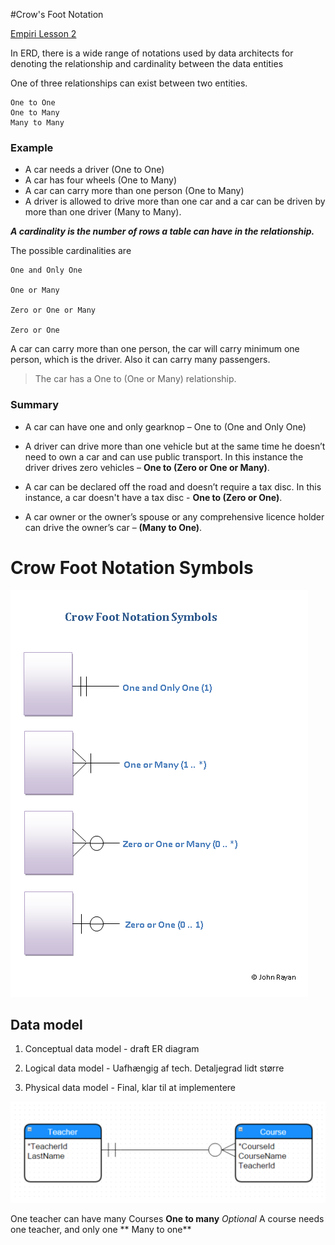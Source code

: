 #Crow's Foot Notation

[Empiri Lesson 2](http://www.mikejakobsen.com/pdf/lesson2_db.pdf)

In ERD, there is a wide range of notations used by data architects for denoting the relationship and cardinality between the data entities

One of three relationships can exist between two entities.

	One to One
	One to Many
	Many to Many


### Example

* A car needs a driver (One to One)
* A car has four wheels (One to Many)
* A car can carry more than one person (One to Many)
* A driver is allowed to drive more than one car and a car can be driven by more than one driver (Many to Many).


***A cardinality is the number of rows a table can have in the relationship.***

The possible cardinalities are

	One and Only One

	One or Many

	Zero or One or Many

	Zero or One

A car can carry more than one person, the car will carry minimum one person, which is the driver. Also it can carry many passengers.

> The car has a One to (One or Many) relationship.

### Summary

* A car can have one and only gearknop – One to (One and Only One)

* A driver can drive more than one vehicle but at the same time he doesn’t need to own a car and can use public transport. In this instance the driver drives zero vehicles – **One to (Zero or One or Many)**.

* A car can be declared off the road and doesn’t require a tax disc. In this instance, a car doesn't have a tax disc - **One to (Zero or One)**.

* A car owner or the owner’s spouse or any comprehensive licence holder can drive the owner’s car – **(Many to One)**.

# Crow Foot Notation Symbols

![Crow](../../assets/crow.png)


## Data model

1. Conceptual data model - draft ER diagram

2. Logical data model - Uafhængig af tech. Detaljegrad lidt større

3. Physical data model - Final, klar til at implementere

![Crow Example](../../assets/crow-example.png)

One teacher can have many Courses **One to many** _Optional_
A course needs one teacher, and only one ** Many to one**

